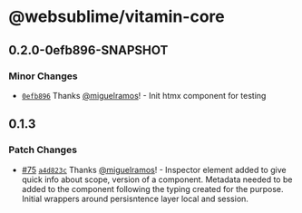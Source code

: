 # @websublime/vitamin-core

## 0.2.0-0efb896-SNAPSHOT

### Minor Changes

- [`0efb896`](https://github.com/websublime/vitamin/commit/0efb896f098cd94868433cc98af29cf3e6e5a4a3) Thanks [@miguelramos](https://github.com/miguelramos)! - Init htmx component for testing

## 0.1.3

### Patch Changes

- [#75](https://github.com/websublime/vitamin/pull/75) [`a4d823c`](https://github.com/websublime/vitamin/commit/a4d823c01bb1e8d66f20f2954737f45bb80656ba) Thanks [@miguelramos](https://github.com/miguelramos)! - Inspector element added to give quick info about scope, version of a component. Metadata needed to be added to the component following the typing created for the purpose. Initial wrappers around persisntence layer local and session.
